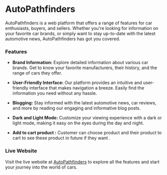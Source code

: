 # AutoPathfinders

AutoPathfinders is a web platform that offers a range of features for car enthusiasts, buyers, and sellers. Whether you're looking for information on your favorite car brands, or simply want to stay up-to-date with the latest automotive news, AutoPathfinders has got you covered.

### Features

- **Brand Information:** Explore detailed information about various car brands. Get to know your favorite manufacturers, their history, and the range of cars they offer.

- **User-Friendly Interface:** Our platform provides an intuitive and user-friendly interface that makes navigation a breeze. Easily find the information you need without any hassle.


- **Blogging:** Stay informed with the latest automotive news, car reviews, and more by reading our engaging and informative blog posts.

- **Dark and Light Mode:** Customize your viewing experience with a dark or light mode, making it easy on the eyes during the day and night.


- **Add to cart product :** Customer can choose product and their product to cart to see these product in future if they want .

### Live Website

Visit the live website at [AutoPathfinders](https://autopathfinders.web.app/) to explore all the features and start your journey into the world of cars.
